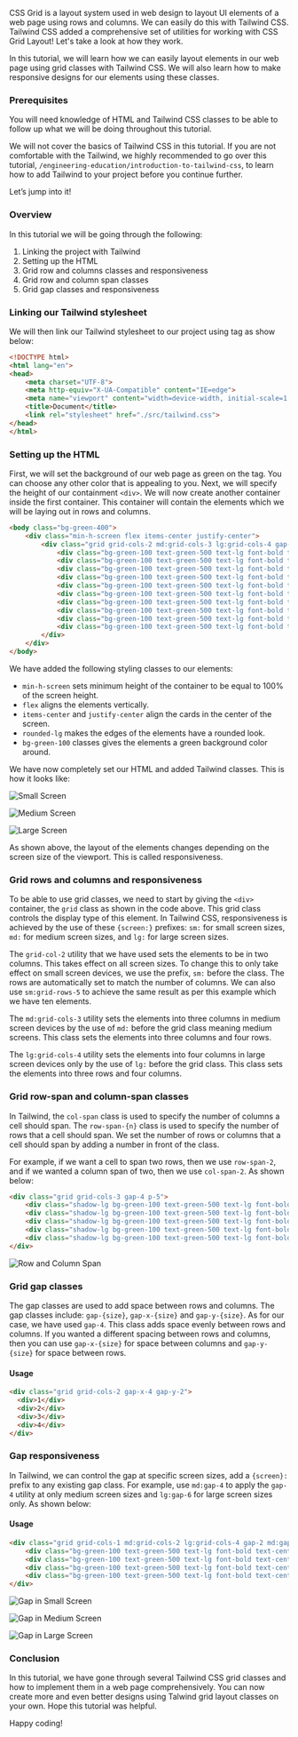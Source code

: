 CSS Grid is a layout system used in web design to layout UI elements of a web page using rows and columns. We can easily do this with Tailwind CSS. Tailwind CSS added a comprehensive set of utilities for working with CSS Grid Layout! Let's take a look at how they work.

In this tutorial, we will learn how we can easily layout elements in our web page using grid classes with Tailwind CSS. We will also learn how to make responsive designs for our elements using these classes.

### Prerequisites
You will need knowledge of HTML and Tailwind CSS classes to be able to follow up what we will be doing throughout this tutorial.

We will not cover the basics of Tailwind CSS in this tutorial. If you are not comfortable with the Tailwind, we highly recommended to go over this tutorial, ``/engineering-education/introduction-to-tailwind-css``, to learn how to add Tailwind to your project before you continue further.

Let’s jump into it!

### Overview
In this tutorial we will be going through the following:
1. Linking the project with Tailwind
2. Setting up the HTML
3. Grid row and columns classes and responsiveness
4. Grid row and column span classes
5. Grid gap classes and responsiveness

### Linking our Tailwind stylesheet
We will then link our Tailwind stylesheet to our project using <link> tag as show below:
```html
<!DOCTYPE html>
<html lang="en">
<head>
    <meta charset="UTF-8">
    <meta http-equiv="X-UA-Compatible" content="IE=edge">
    <meta name="viewport" content="width=device-width, initial-scale=1.0">
    <title>Document</title>
    <link rel="stylesheet" href="./src/tailwind.css">
</head>
</html>
```

### Setting up the HTML

First, we will set the background of our web page as green on the <body> tag. You can choose any other color that is appealing to you. Next, we will specify the height of our containment `<div>`. We will now create another container inside the first container. This container will contain the elements which we will be laying out in rows and columns.
```html
<body class="bg-green-400">
    <div class="min-h-screen flex items-center justify-center">
        <div class="grid grid-cols-2 md:grid-cols-3 lg:grid-cols-4 gap-4 p-5">
            <div class="bg-green-100 text-green-500 text-lg font-bold text-center p-10 rounded-lg">1</div>
            <div class="bg-green-100 text-green-500 text-lg font-bold text-center p-10 rounded-lg">2</div>
            <div class="bg-green-100 text-green-500 text-lg font-bold text-center p-10 rounded-lg">3</div>
            <div class="bg-green-100 text-green-500 text-lg font-bold text-center p-10 rounded-lg">4</div>
            <div class="bg-green-100 text-green-500 text-lg font-bold text-center p-10 rounded-lg col-span-2">5</div>
            <div class="bg-green-100 text-green-500 text-lg font-bold text-center p-10 rounded-lg">6</div>
            <div class="bg-green-100 text-green-500 text-lg font-bold text-center p-10 rounded-lg">7</div>
            <div class="bg-green-100 text-green-500 text-lg font-bold text-center p-10 rounded-lg">8</div>
            <div class="bg-green-100 text-green-500 text-lg font-bold text-center p-10 rounded-lg">9</div>
            <div class="bg-green-100 text-green-500 text-lg font-bold text-center p-10 rounded-lg">10</div>
        </div>
    </div>
</body>
```

We have added the following styling classes to our elements:
 - `min-h-screen` sets minimum height of the container to be equal to 100% of the screen height.
 - `flex` aligns the elements vertically.
 - `items-center` and `justify-center` align the cards in the center of the screen.
 - `rounded-lg` makes the edges of the elements have a rounded look.
 - `bg-green-100` classes gives the elements a green background color around.

We have now completely set our HTML and added Tailwind classes. This is how it looks like:

![Small Screen](/engineering-education/using-tailwind-grid-classes/image-sm.png)

![Medium Screen](/engineering-education/using-tailwind-grid-classes/image-md.png)

![Large Screen](/engineering-education/using-tailwind-grid-classes/image-lg.png)

As shown above, the layout of the elements changes depending on the screen size of the viewport. This is called responsiveness.

### Grid rows and columns and responsiveness
To be able to use grid classes, we need to start by giving the `<div>` container,  the `grid` class as shown in the code above. This grid class controls the display type of this element.
In Tailwind CSS, responsiveness is achieved by the use of these `{screen:}` prefixes: `sm:` for small screen sizes, `md:` for medium screen sizes, and `lg:` for large screen sizes.

The `grid-col-2` utility that we have used sets the elements to be in two columns. This takes effect on all screen sizes. To change this to only take effect on small screen devices, we use the prefix, `sm:` before the class. The rows are automatically set to match the number of columns. We can also use `sm:grid-rows-5` to achieve the same result as per this example which we have ten elements.

The `md:grid-cols-3` utility sets the elements into three columns in medium screen devices by the use of `md:` before the grid class meaning medium screens. This class sets the elements into three columns and four rows.

The `lg:grid-cols-4` utility sets the elements into four columns in large screen devices only by the use of `lg:` before the grid class. This class sets the elements into three rows and four columns.

### Grid row-span and column-span classes
In Tailwind, the `col-span` class is used to specify the number of columns a cell should span. The `row-span-{n}` class is used to specify the number of rows that a cell should span. We set the number of rows or columns that a cell should span by adding a number in front of the class.

For example, if we want a cell to span two rows, then we use `row-span-2`, and if we wanted a column span of two, then we use `col-span-2`. As shown below:

```html
<div class="grid grid-cols-3 gap-4 p-5">
    <div class="shadow-lg bg-green-100 text-green-500 text-lg font-bold text-center p-10 rounded-lg row-span-2">1</div>
    <div class="shadow-lg bg-green-100 text-green-500 text-lg font-bold text-center p-10 rounded-lg">2</div>
    <div class="shadow-lg bg-green-100 text-green-500 text-lg font-bold text-center p-10 rounded-lg row-span-2">3</div>
    <div class="shadow-lg bg-green-100 text-green-500 text-lg font-bold text-center p-10 rounded-lg">4</div>
    <div class="shadow-lg bg-green-100 text-green-500 text-lg font-bold text-center p-10 rounded-lg col-span-3">5</div>
</div>
```

![Row and Column Span](/engineering-education/using-tailwind-grid-classes/row-and-column-span.png)


### Grid gap classes
The gap classes are used to add space between rows and columns. The gap classes include: `gap-{size}`, `gap-x-{size}` and `gap-y-{size}`. 
As for our case, we have used `gap-4`. This class adds space evenly between rows and columns. If you wanted a different spacing between rows and columns, then you can use `gap-x-{size}` for space between columns and `gap-y-{size}` for space between rows. 

#### Usage
```html
<div class="grid grid-cols-2 gap-x-4 gap-y-2">
  <div>1</div>
  <div>2</div>
  <div>3</div>
  <div>4</div>
</div>
```

### Gap responsiveness
In Tailwind, we can control the gap at specific screen sizes, add a `{screen}:` prefix to any existing gap class. For example, use `md:gap-4` to apply the `gap-4` utility at only medium screen sizes and `lg:gap-6` for large screen sizes only. As shown below:

#### Usage
```html
<div class="grid grid-cols-1 md:grid-cols-2 lg:grid-cols-4 gap-2 md:gap-4 lg:gap-6 p-5">
    <div class="bg-green-100 text-green-500 text-lg font-bold text-center p-14 rounded-lg">1</div>
    <div class="bg-green-100 text-green-500 text-lg font-bold text-center p-14 rounded-lg">2</div>
    <div class="bg-green-100 text-green-500 text-lg font-bold text-center p-14 rounded-lg">3</div>
    <div class="bg-green-100 text-green-500 text-lg font-bold text-center p-14 rounded-lg">4</div>
</div>
```

![Gap in Small Screen](/engineering-education/using-tailwind-grid-classes/gap-sm.png)

![Gap in Medium Screen](/engineering-education/using-tailwind-grid-classes/gap-md.png)

![Gap in Large Screen](/engineering-education/using-tailwind-grid-classes/gap-lg.png)

### Conclusion
In this tutorial, we have gone through several Tailwind CSS grid classes and how to implement them in a web page comprehensively. You can now create more and even better designs using Talwind grid layout classes on your own. Hope this tutorial was helpful.

Happy coding!